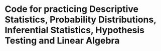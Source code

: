# Code for practicing Descriptive Statistics, Probability Distributions, Inferential Statistics, Hypothesis Testing and Linear Algebra
